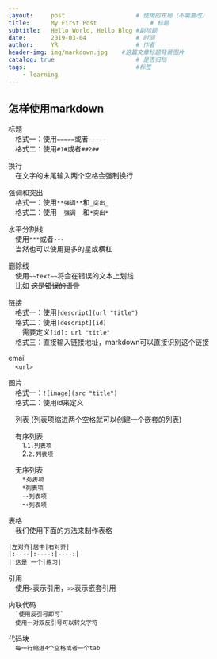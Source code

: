 ```yaml
---
layout:     post                    # 使用的布局（不需要改）
title:      My First Post               # 标题 
subtitle:   Hello World, Hello Blog #副标题
date:       2019-03-04              # 时间
author:     YR                      # 作者
header-img: img/markdown.jpg    #这篇文章标题背景图片
catalog: true                       # 是否归档
tags:                               #标签
    - learning
---
```

 

怎样使用markdown
---------------
标题  
&emsp;格式一：使用``=====``或者``-----``  
&emsp;格式二：使用``#1#``或者``##2##``  

换行  
&emsp;在文字的末尾输入两个空格会强制换行  


强调和突出  
&emsp;格式一：使用``**强调**``和``_突出_``  
&emsp;格式二：使用``__强调__``和``*突出*``  


水平分割线  
&emsp;使用``***``或者``---``  
&emsp;当然也可以使用更多的星或横杠  

删除线  
&emsp;使用``~~text~~``将会在错误的文本上划线  
&emsp;比如 ~~这是错误的语言~~  


链接  
&emsp;格式一：使用``[descript](url "title")``  
&emsp;格式二：使用``[descript][id]``  
&emsp;&emsp;需要定义``[id]: url "title"``  
&emsp;格式三：直接输入链接地址，markdown可以直接识别这个链接  


email  
&emsp;``<url>``  


图片  
&emsp;格式一：``![image](src "title")``  
&emsp;格式二：使用id来定义  


&emsp;列表 (列表项缩进两个空格就可以创建一个嵌套的列表)

&emsp;有序列表  
&emsp;&emsp;1.``1.列表项``  
&emsp;&emsp;2.``2.列表项``

&emsp;无序列表  
&emsp;&emsp;*``*列表项``  
&emsp;&emsp;*``*列表项``  
&emsp;&emsp;-``-列表项``  
&emsp;&emsp;-``-列表项``  

表格  
&emsp;我们使用下面的方法来制作表格  
 
``|左对齐|居中|右对齐|``  
``|:----|:----:|----:|``  
``| 这是|一个|练习|``  


引用  
&emsp;使用``>``表示引用，``>>``表示嵌套引用  


内联代码  
&emsp;`` `使用反引号即可` ``  
&emsp;`` 使用一对双反引号可以转义字符 ``  

代码块  
&emsp;`` 每一行缩进4个空格或者一个tab ``  


